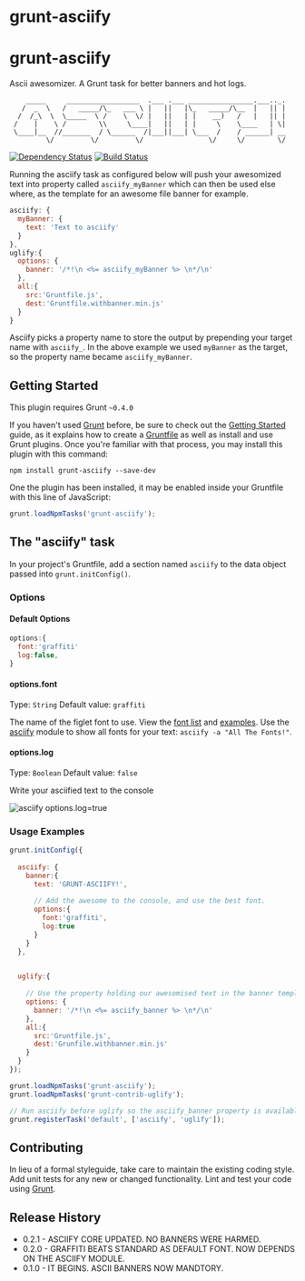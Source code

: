 # grunt-asciify
# grunt-asciify

Ascii awesomizer. A Grunt task for better banners and hot logs.

```
    _____     __________________  .___ .___ ________________.___.._.
   /  _  \   /   _____/\_   ___ \ |   ||   |\_   _____/\__  |   || |
  /  /_\  \  \_____  \ /    \  \/ |   ||   | |    __)   /   |   || |
 /    |    \ /        \\     \____|   ||   | |     \    \____   | \|
 \____|__  //_______  / \______  /|___||___| \___  /    / ______| __
         \/         \/         \/                \/     \/        \/
```
[![Dependency Status](https://david-dm.org/olizilla/grunt-asciify.png)](https://david-dm.org/olizilla/grunt-asciify)
[![Build Status](https://travis-ci.org/olizilla/grunt-asciify.png)](https://travis-ci.org/olizilla/grunt-asciify)

Running the asciify task as configured below will push your awesomized text into property called `asciify_myBanner` which can then be used else where, as the template for an awesome file banner for example.

```js
asciify: {
  myBanner: {
    text: 'Text to asciify'
  }
},
uglify:{
  options: {
    banner: '/*!\n <%= asciify_myBanner %> \n*/\n'
  },
  all:{
    src:'Gruntfile.js',
    dest:'Gruntfile.withbanner.min.js'        
  }
}
```
Asciify picks a property name to store the output by prepending your target name with `asciify_`. In the above example we used `myBanner` as the target, so the property name became `asciify_myBanner`.

## Getting Started
This plugin requires Grunt `~0.4.0`

If you haven't used [Grunt](http://gruntjs.com/) before, be sure to check out the [Getting Started](http://gruntjs.com/getting-started) guide, as it explains how to create a [Gruntfile](http://gruntjs.com/sample-gruntfile) as well as install and use Grunt plugins. Once you're familiar with that process, you may install this plugin with this command:

```shell
npm install grunt-asciify --save-dev
```

One the plugin has been installed, it may be enabled inside your Gruntfile with this line of JavaScript:

```js
grunt.loadNpmTasks('grunt-asciify');
```

## The "asciify" task

In your project's Gruntfile, add a section named `asciify` to the data object passed into `grunt.initConfig()`.

### Options

#### Default Options
```js
options:{
  font:'graffiti'
  log:false,
}
```

#### options.font
Type: `String`
Default value: `graffiti`

The name of the figlet font to use. View the [font list](https://github.com/olizilla/figlet-js/tree/master/fonts) and [examples](http://www.figlet.org/examples.html). Use the [asciify](https://npmjs.org/package/asciify) module to show all fonts for your text: `asciify -a "All The Fonts!"`.

#### options.log
Type: `Boolean`
Default value: `false`

Write your asciified text to the console

![asciify options.log=true](https://raw.github.com/olizilla/grunt-asciify/master/doc/grunt-asciify.png)

### Usage Examples

```js
grunt.initConfig({
    
  asciify: { 
    banner:{
      text: 'GRUNT-ASCIIFY!',
      
      // Add the awesome to the console, and use the best font.
      options:{ 
        font:'graffiti',
        log:true
      }
    }
  },

  
  uglify:{
    
    // Use the property holding our awesomised text in the banner template      
    options: {
      banner: '/*!\n <%= asciify_banner %> \n*/\n'
    },
    all:{
      src:'Gruntfile.js',
      dest:'Grunfile.withbanner.min.js'
    }
  }
});

grunt.loadNpmTasks('grunt-asciify');
grunt.loadNpmTasks('grunt-contrib-uglify');

// Run asciify before uglify so the asciify_banner property is available.
grunt.registerTask('default', ['asciify', 'uglify']);
```

## Contributing
In lieu of a formal styleguide, take care to maintain the existing coding style. Add unit tests for any new or changed functionality. Lint and test your code using [Grunt](http://gruntjs.com/).

## Release History
* 0.2.1 - ASCIIFY CORE UPDATED. NO BANNERS WERE HARMED.
* 0.2.0 - GRAFFITI BEATS STANDARD AS DEFAULT FONT. NOW DEPENDS ON THE ASCIIFY MODULE.
* 0.1.0 - IT BEGINS. ASCII BANNERS NOW MANDTORY.
